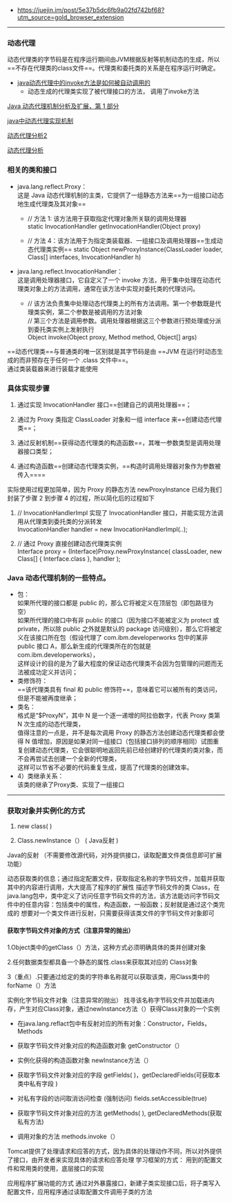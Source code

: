 - https://juejin.im/post/5e37b5dc6fb9a02fd742bf68?utm_source=gold_browser_extension

---

### 动态代理 
动态代理类的字节码是在程序运行期间由JVM根据反射等机制动态的生成，所以==不存在代理类的class文件==。代理类和委托类的关系是在程序运行时确定。
- [java动态代理中的invoke方法是如何被自动调用的](https://blog.csdn.net/zcc_0015/article/details/22695647)
    - 动态生成的代理类实现了被代理接口的方法， 调用了invoke方法

[Java 动态代理机制分析及扩展，第 1 部分
](https://www.ibm.com/developerworks/cn/java/j-lo-proxy1/index.html)  

[java中动态代理实现机制](http://www.cnblogs.com/hujunzheng/p/5134478.html)

[动态代理分析2](http://blog.csdn.net/mhmyqn/article/details/48474815)

[动态代理分析](http://www.cnblogs.com/MOBIN/p/5597215.html)

### 相关的类和接口
- java.lang.reflect.Proxy：     
这是 Java 动态代理机制的主类，它提供了一组静态方法来==为一组接口动态地生成代理类及其对象==
    
    - // 方法 1: 该方法用于获取指定代理对象所关联的调用处理器  
    static InvocationHandler getInvocationHandler(Object proxy) 

    - // 方法 4：该方法用于为指定类装载器、一组接口及调用处理器==生成动态代理类实例==
    static Object newProxyInstance(ClassLoader loader, Class[] interfaces, 
    InvocationHandler h)

- java.lang.reflect.InvocationHandler：  
这是调用处理器接口，它自定义了一个 invoke 方法，用于集中处理在动态代理类对象上的方法调用，通常在该方法中实现对委托类的代理访问。
    
    - // 该方法负责集中处理动态代理类上的所有方法调用。第一个参数既是代理类实例，第二个参数是被调用的方法对象    
    // 第三个方法是调用参数。调用处理器根据这三个参数进行预处理或分派到委托类实例上发射执行  
    Object invoke(Object proxy, Method method, Object[] args)

==动态代理类==与普通类的唯一区别就是其字节码是由 ==JVM 在运行时动态生成的而非预存在于任何一个 .class 文件中==。    
通过类装载器来进行装载才能使用

### 具体实现步骤
1. 通过实现 InvocationHandler 接口==创建自己的调用处理器==；  
2. 通过为 Proxy 类指定 ClassLoader 对象和一组 interface 来==创建动态代理类==；
3. 通过反射机制==获得动态代理类的构造函数==，其唯一参数类型是调用处理器接口类型；

4. 通过构造函数==创建动态代理类实例，==构造时调用处理器对象作为参数被传入====

实际使用过程更加简单，因为 Proxy 的静态方法 newProxyInstance 已经为我们封装了步骤 2 到步骤 4 的过程，所以简化后的过程如下    
1. // InvocationHandlerImpl 实现了 InvocationHandler 接口，并能实现方法调用从代理类到委托类的分派转发        
InvocationHandler handler = new InvocationHandlerImpl(..); 

2. // 通过 Proxy 直接创建动态代理类实例  
Interface proxy = (Interface)Proxy.newProxyInstance( classLoader, 
new Class[] { Interface.class }, handler ); 

### Java 动态代理机制的一些特点。
- 包：  
如果所代理的接口都是 public 的，那么它将被定义在顶层包（即包路径为空）  
如果所代理的接口中有非 public 的接口（因为接口不能被定义为 protect 或 private，所以除 public 之外就是默认的 package 访问级别），那么它将被定义在该接口所在包（假设代理了 com.ibm.developerworks 包中的某非 public 接口 A，那么新生成的代理类所在的包就是 com.ibm.developerworks），  
这样设计的目的是为了最大程度的保证动态代理类不会因为包管理的问题而无法被成功定义并访问；    
- 类修饰符：    
==该代理类具有 final 和 public 修饰符==，意味着它可以被所有的类访问，但是不能被再度继承；
- 类名：    
格式是“$ProxyN”，其中 N 是一个逐一递增的阿拉伯数字，代表 Proxy 类第 N 次生成的动态代理类，   
值得注意的一点是，并不是每次调用 Proxy 的静态方法创建动态代理类都会使得 N 值增加，原因是如果对同一组接口（包括接口排列的顺序相同）试图重复创建动态代理类，它会很聪明地返回先前已经创建好的代理类的类对象，而不会再尝试去创建一个全新的代理类，  
这样可以节省不必要的代码重复生成，提高了代理类的创建效率。
- 4）类继承关系：   
该类的继承了Proxy类、实现了一组接口

---

### 获取对象并实例化的方式
1.   new  class( )

2.	Class.newInstance（）     ( Java反射 )

Java的反射	（不需要修改源代码，对外提供接口，读取配置文件类信息即可扩展功能）

动态获取类的信息；通过指定配置文件，获取指定名称的字节码文件，加载并获取其中的内容进行调用，大大提高了程序的扩展性
描述字节码文件的类	Class，在java.lang包中，类中定义了访问任意字节码文件的方法，该方法能访问字节码文件中的任意内容：包括类中的属性，构造函数，一般函数；反射就是通过这个类完成的
想要对一个类文件进行反射，只需要获得该类文件的字节码文件对象即可

#### 获取字节码文件对象的方式（注意异常的抛出）

1.Object类中的getClass（）方法，这种方式必须明确具体的类并创建对象

2.任何数据类型都具备一个静态的属性.class来获取其对应的 Class对象

3（重点）.只要通过给定的类的字符串名称就可以获取该类，用Class类中的forName（）方法

实例化字节码文件对象（注意异常的抛出）
找寻该名称字节码文件并加载进内存，产生对应Class对象，通过newInstance方法（）获得Class对象的一个实例

- 在java.lang.reflact包中有反射对应的所有对象：Constructor，Fields，Methods

- 获取字节码文件对象对应的构造函数对象	getConstructor（）

- 实例化获得的构造函数对象	newInstance方法（）

- 获取字节码文件对象对应的字段		getFields( )，getDeclaredFields(可获取本类中私有字段 )

- 对私有字段的访问取消访问检查	(强制访问) 	fields.setAccessible(true)

- 获取字节码文件对象对应的方法		getMethods( ),  getDeclaredMethods(获取私有方法)

- 调用对象的方法		methods.invoke（）

Tomcat提供了处理请求和应答的方式，因为具体的处理动作不同，所以对外提供了接口，由开发者来实现具体的请求和应答处理
学习框架的方式：	用到的配置文件和常用类的使用，底层接口的实现

应用程序扩展功能的方式
通过对外暴露接口，新建子类实现接口后，将子类写入配置文件，应用程序通过读取配置文件调用子类的方法

